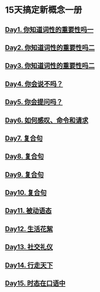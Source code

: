 # 15天搞定新概念一册
## [Day1. 你知道词性的重要性吗一](Day1.你知道词性的重要性吗一.md)
## [Day2. 你知道词性的重要性吗二](Day2.你知道词性的重要性吗二.md)
## [Day3. 你知道词性的重要性吗二](Day3.说英语-说句子.md)
## [Day4. 你会说不吗？](Day4.你会说不吗？.md)
## [Day5. 你会提问吗？](Day5.你会提问吗？.md)
## [Day6. 如何感叹、命令和请求](Day6.如何感叹、命令和请求.md)
## [Day7. 复合句](Day7.复合句.md)
## [Day8. 复合句](Day8.复合句.md)
## [Day9. 复合句](Day9.复合句.md)
## [Day10. 复合句](Day10.复合句.md)
## [Day11. 被动语态](Day11.被动语态.md)
## [Day12. 生活花絮](Day12.生活花絮.md)
## [Day13. 社交礼仪](Day13.社交礼仪.md)
## [Day14. 行走天下](Day14.行走天下.md)
## [Day15. 时态在口语中](Day.时态在口语中.md)
